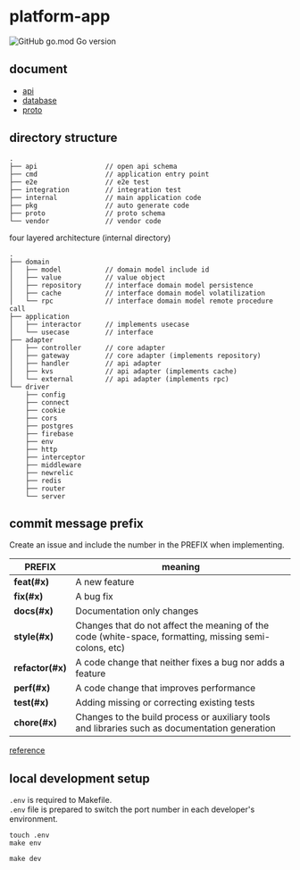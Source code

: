 # platform-app

![GitHub go.mod Go version](https://img.shields.io/github/go-mod/go-version/morning-night-guild/platform-app?style=plastic)

## document

- [api](https://github.com/morning-night-guild/platform-app/tree/gh-pages/api)
- [database](https://github.com/morning-night-guild/platform-app/tree/gh-pages/database)
- [proto](https://github.com/morning-night-guild/platform-app/tree/gh-pages/proto)

## directory structure

```shell
.
├── api                 // open api schema
├── cmd                 // application entry point
├── e2e                 // e2e test
├── integration         // integration test
├── internal            // main application code
├── pkg                 // auto generate code
├── proto               // proto schema
└── vendor              // vendor code
```

four layered architecture (internal directory)

```shell
.
├── domain
│   ├── model           // domain model include id
│   ├── value           // value object
│   ├── repository      // interface domain model persistence 
│   ├── cache           // interface domain model volatilization
│   └── rpc             // interface domain model remote procedure call
├── application
│   ├── interactor      // implements usecase
│   └── usecase         // interface
├── adapter
│   ├── controller      // core adapter
│   ├── gateway         // core adapter (implements repository)
│   ├── handler         // api adapter
│   ├── kvs             // api adapter (implements cache)
│   └── external        // api adapter (implements rpc)
└── driver
    ├── config
    ├── connect
    ├── cookie
    ├── cors
    ├── postgres
    ├── firebase
    ├── env
    ├── http
    ├── interceptor
    ├── middleware
    ├── newrelic
    ├── redis
    ├── router
    └── server
```

## commit message prefix

Create an issue and include the number in the PREFIX when implementing.

| PREFIX           | meaning                                                                                                |
| ---------------- | ------------------------------------------------------------------------------------------------------ |
| **feat(#x)**     | A new feature                                                                                          |
| **fix(#x)**      | A bug fix                                                                                              |
| **docs(#x)**     | Documentation only changes                                                                             |
| **style(#x)**    | Changes that do not affect the meaning of the code (white-space, formatting, missing semi-colons, etc) |
| **refactor(#x)** | A code change that neither fixes a bug nor adds a feature                                              |
| **perf(#x)**     | A code change that improves performance                                                                |
| **test(#x)**     | Adding missing or correcting existing tests                                                            |
| **chore(#x)**    | Changes to the build process or auxiliary tools and libraries such as documentation generation         |

[reference](https://github.com/angular/angular.js/blob/master/DEVELOPERS.md#commits)

## local development setup

`.env` is required to Makefile.  
`.env` file is prepared to switch the port number in each developer's environment.

```shell
touch .env
make env
```

```shell
make dev
```
